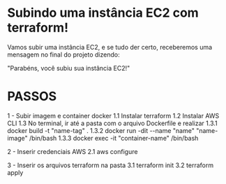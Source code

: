 # Subindo uma instância EC2 com terraform! #

Vamos subir uma instância EC2, e se tudo der certo, receberemos uma mensagem no final do projeto dizendo:

"Parabéns, você subiu sua instância EC2!"

# PASSOS #

1 - Subir imagem e container docker 
    1.1 Instalar terraform
    1.2 Instalar AWS CLI
    1.3 No terminal, ir até a pasta com o arquivo Dockerfile e realizar
        1.3.1 docker build -t "name-tag" .
        1.3.2 docker run -dit --name "name" "name-image" /bin/bash
        1.3.3 docker exec -it "container-name" /bin/bash

2 - Inserir credenciais AWS 
    2.1 aws configure

3 - Inserir os arquivos terraform na pasta
    3.1 terraform init
    3.2 terraform apply


